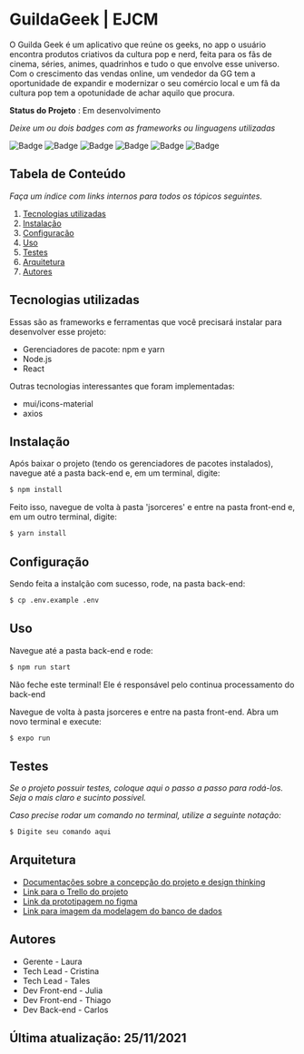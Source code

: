 # GuildaGeek | EJCM

O Guilda Geek é um aplicativo que reúne os geeks, no app o usuário encontra produtos criativos da cultura pop e nerd, feita para os fãs de cinema, séries, animes, quadrinhos e tudo o que envolve esse universo. Com o crescimento das vendas online, um vendedor da GG tem a oportunidade de expandir e modernizar o seu comércio local e um fã da cultura
pop tem a opotunidade de achar aquilo que procura.
 
**Status do Projeto** : Em desenvolvimento

*Deixe um ou dois badges com as frameworks ou linguagens utilizadas*

![Badge](https://img.shields.io/badge/HTML5-E34F26?style=for-the-badge&logo=html5&logoColor=white)
![Badge](https://img.shields.io/badge/CSS3-1572B6?style=for-the-badge&logo=css3&logoColor=white)
![Badge](https://img.shields.io/badge/JavaScript-F7DF1E?style=for-the-badge&logo=javascript&logoColor=black)
![Badge](https://img.shields.io/badge/TypeScript-3178C6?logo=TypeScript&logoColor=FFF&style=for-the-badge)
![Badge](https://img.shields.io/badge/React-20232A?style=for-the-badge&logo=react&logoColor=61DAFB)
![Badge](https://img.shields.io/badge/Node.js-43853D?style=for-the-badge&logo=node.js&logoColor=white)
 
 
## Tabela de Conteúdo

*Faça um índice com links internos para todos os tópicos seguintes.*

 1. [Tecnologias utilizadas](#tecnologias-utilizadas)
 2. [Instalação](#instalação)
 3. [Configuração](#configuração)
 4. [Uso](#uso)
 5. [Testes](#testes)
 6. [Arquitetura](#arquitetura)
 7. [Autores](#autores)
 
## Tecnologias utilizadas

Essas são as frameworks e ferramentas que você precisará instalar para desenvolver esse projeto:

 - Gerenciadores de pacote: npm e yarn
 - Node.js
 - React

Outras tecnologias interessantes que foram implementadas:
 - mui/icons-material
 - axios

## Instalação 

Após baixar o projeto (tendo os gerenciadores de pacotes instalados), navegue até a pasta 
back-end e, em um terminal, digite:

``` bash
$ npm install 
```

Feito isso, navegue de volta à pasta 'jsorceres' e entre na pasta front-end e, em um outro 
terminal, digite:

``` bash
$ yarn install
```


## Configuração

Sendo feita a instalção com sucesso, rode, na pasta back-end:

``` bash
$ cp .env.example .env
```
 
## Uso

Navegue até a pasta back-end e rode:

``` bash
$ npm run start
```

Não feche este terminal! Ele é responsável pelo continua processamento do back-end

Navegue de volta à pasta jsorceres e entre na pasta front-end. Abra um novo terminal e
execute:

``` bash
$ expo run
```

## Testes

*Se o projeto possuir testes, coloque aqui o passo a passo para rodá-los. Seja o mais claro e sucinto possível.*

*Caso precise rodar um comando no terminal, utilize a seguinte notação:*

``` bash
$ Digite seu comando aqui
```
## Arquitetura

- [Documentações sobre a concepção do projeto e design thinking](https://miro.com/app/board/o9J_lj2Xml0=/)
- [Link para o Trello do projeto](https://trello.com/b/CCOfMg5g/jsourcers-tt-213)
- [Link da prototipagem no figma](https://www.figma.com/file/rDz3s9Mrrs4GMBnATzgOGJ/Prototipagem?node-id=52%3A266)
- [Link para imagem da modelagem do banco de dados](https://gitlab.com/cribstina/jsorcerers/-/tree/develop/front-end/assets/Modelagem.png)

## Autores

* Gerente - Laura
* Tech Lead - Cristina
* Tech Lead - Tales
* Dev Front-end - Julia
* Dev Front-end - Thiago
* Dev Back-end - Carlos  

## Última atualização: 25/11/2021